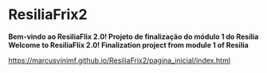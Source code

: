 # ResiliaFrix2

**Bem-vindo ao ResiliaFlix 2.0! Projeto de finalização do módulo 1 do Resília**<br>
**Welcome to ResiliaFlix 2.0! Finalization project from module 1 of Resilia**

https://marcusvinimf.github.io/ResiliaFrix2/pagina_inicial/index.html

